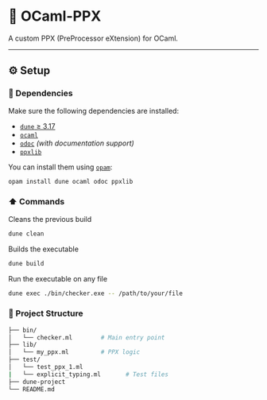 # 🐫 OCaml-PPX

A custom PPX (PreProcessor eXtension) for OCaml.

---

## ⚙️ Setup

### 🔗 Dependencies

Make sure the following dependencies are installed:

- [`dune` ≥ 3.17](https://dune.build/)
- [`ocaml`](https://ocaml.org/)
- [`odoc`](https://ocaml.org/p/odoc) *(with documentation support)*
- [`ppxlib`](https://github.com/ocaml-ppx/ppxlib)

You can install them using [`opam`](https://opam.ocaml.org/):

```bash
opam install dune ocaml odoc ppxlib
```

### ⬆️ Commands

Cleans the previous build
```bash
dune clean
```

Builds the executable
```bash
dune build
```

Run the executable on any file
```bash
dune exec ./bin/checker.exe -- /path/to/your/file
```

### 📂 Project Structure
```bash
├── bin/
│   └── checker.ml        # Main entry point
├── lib/
│   └── my_ppx.ml         # PPX logic
├── test/
│   └── test_ppx_1.ml
|   └── explicit_typing.ml       # Test files
├── dune-project
└── README.md
```

